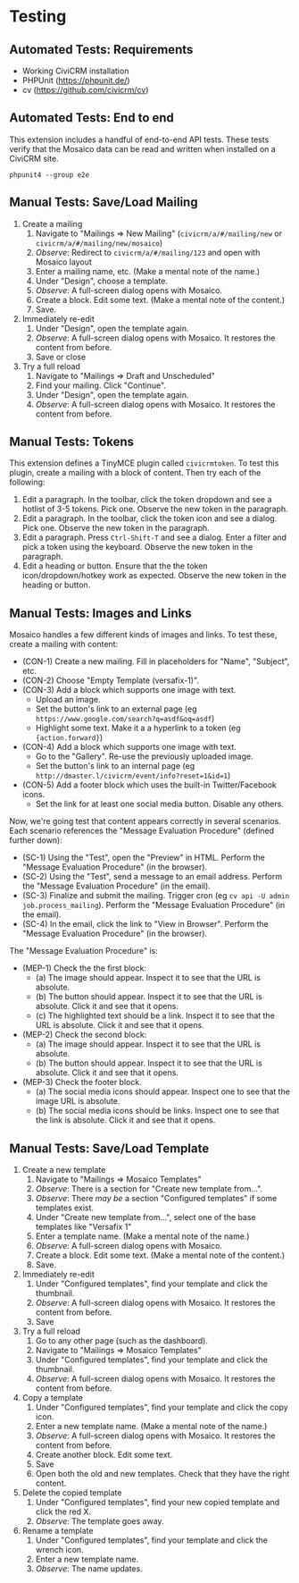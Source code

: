 # Testing

## Automated Tests: Requirements

 * Working CiviCRM installation
 * PHPUnit (https://phpunit.de/)
 * cv (https://github.com/civicrm/cv)

## Automated Tests: End to end

This extension includes a handful of end-to-end API tests.  These tests
verify that the Mosaico data can be read and written when installed on a
CiviCRM site.

```
phpunit4 --group e2e
```

## Manual Tests: Save/Load Mailing

1. Create a mailing
    1. Navigate to "Mailings => New Mailing" (`civicrm/a/#/mailing/new` or `civicrm/a/#/mailing/new/mosaico`)
    2. _Observe_: Redirect to `civicrm/a/#/mailing/123` and open with Mosaico layout
    3. Enter a mailing name, etc. (Make a mental note of the name.)
    4. Under "Design", choose a template.
    5. _Observe_: A full-screen dialog opens with Mosaico.
    6. Create a block. Edit some text. (Make a mental note of the content.)
    7. Save.
2. Immediately re-edit
    1. Under "Design", open the template again.
    2. _Observe_: A full-screen dialog opens with Mosaico. It restores the content from before.
    3. Save or close
3. Try a full reload
    1. Navigate to "Mailings => Draft and Unscheduled"
    2. Find your mailing. Click "Continue".
    3. Under "Design", open the template again.
    4. _Observe_: A full-screen dialog opens with Mosaico. It restores the content from before.

## Manual Tests: Tokens

This extension defines a TinyMCE plugin called `civicrmtoken`.  To test this
plugin, create a mailing with a block of content. Then try each of the following:

1. Edit a paragraph. In the toolbar, click the token dropdown and see a hotlist of 3-5 tokens. Pick one. Observe the new token in the paragraph.
2. Edit a paragraph. In the toolbar, click the token icon and see a dialog. Pick one. Observe the new token in the paragraph.
3. Edit a paragraph. Press `Ctrl-Shift-T` and see a dialog. Enter a filter and pick a token using the keyboard. Observe the new token in the paragraph.
4. Edit a heading or button. Ensure that the the token icon/dropdown/hotkey work as expected. Observe the new token in the heading or button.

## Manual Tests: Images and Links

Mosaico handles a few different kinds of images and links. To test these, create a
mailing with content:

* (CON-1) Create a new mailing. Fill in placeholders for "Name", "Subject", etc.
* (CON-2) Choose "Empty Template (versafix-1)".
* (CON-3) Add a block which supports one image with text.
    * Upload an image.
    * Set the button's link to an external page (eg `https://www.google.com/search?q=asdf&oq=asdf`)
    * Highlight some text. Make it a a hyperlink to a token (eg `{action.forward}`)
* (CON-4) Add a block which supports one image with text.
    * Go to the "Gallery". Re-use the previously uploaded image.
    * Set the button's link to an internal page (eg `http://dmaster.l/civicrm/event/info?reset=1&id=1`)
* (CON-5) Add a footer block which uses the built-in Twitter/Facebook icons.
    * Set the link for at least one social media button. Disable any others.

Now, we're going test that content appears correctly in several scenarios.  Each scenario references the "Message Evaluation Procedure" (defined further down):

* (SC-1) Using the "Test", open the "Preview" in HTML. Perform the "Message Evaluation Procedure" (in the browser).
* (SC-2) Using the "Test", send a message to an email address. Perform the "Message Evaluation Procedure" (in the email).
* (SC-3) Finalize and submit the mailing. Trigger cron (eg `cv api -U admin job.process_mailing`). Perform the "Message Evaluation Procedure" (in the email).
* (SC-4) In the email, click the link to "View in Browser". Perform the "Message Evaluation Procedure" (in the browser).

The "Message Evaluation Procedure" is:

* (MEP-1) Check the the first block:
     * (a) The image should appear. Inspect it to see that the URL is absolute.
     * (b) The button should appear. Inspect it to see that the URL is absolute. Click it and see that it opens.
     * (c) The highlighted text should be a link. Inspect it to see that the URL is absolute. Click it and see that it opens.
* (MEP-2) Check the second block:
     * (a) The image should appear. Inspect it to see that the URL is absolute.
     * (b) The button should appear. Inspect it to see that the URL is absolute. Click it and see that it opens.
* (MEP-3) Check the footer block.
     * (a) The social media icons should appear. Inspect one to see that the image URL is absolute.
     * (b) The social media icons should be links. Inspect one to see that the link is absolute. Click it and see that it opens.

## Manual Tests: Save/Load Template

1. Create a new template
    1. Navigate to "Mailings => Mosaico Templates"
    2. _Observe_: There is a section for "Create new template from...".
    3. _Observe_: There *may be* a section "Configured templates" if some templates exist.
    4. Under "Create new template from...", select one of the base templates like "Versafix 1"
    5. Enter a template name. (Make a mental note of the name.)
    6. _Observe_: A full-screen dialog opens with Mosaico.
    7. Create a block. Edit some text. (Make a mental note of the content.)
    8. Save.
2. Immediately re-edit
    1. Under "Configured templates", find your template and click the thumbnail.
    2. _Observe_: A full-screen dialog opens with Mosaico. It restores the content from before.
    3. Save
3. Try a full reload
    1. Go to any other page (such as the dashboard).
    2. Navigate to "Mailings => Mosaico Templates"
    3. Under "Configured templates", find your template and click the thumbnail.
    4. _Observe_: A full-screen dialog opens with Mosaico. It restores the content from before.
4. Copy a template
    1. Under "Configured templates", find your template and click the copy icon.
    2. Enter a new template name. (Make a mental note of the name.)
    3.  _Observe_: A full-screen dialog opens with Mosaico. It restores the content from before.
    4. Create another block.  Edit some text.
    5. Save
    6. Open both the old and new templates. Check that they have the right content.
5. Delete the copied template
    1. Under "Configured templates", find your new copied template and click the red X.
    2. _Observe_: The template goes away.
6. Rename a template
    1. Under "Configured templates", find your template and click the wrench icon.
    2. Enter a new template name.
    3. _Observe_: The name updates.
